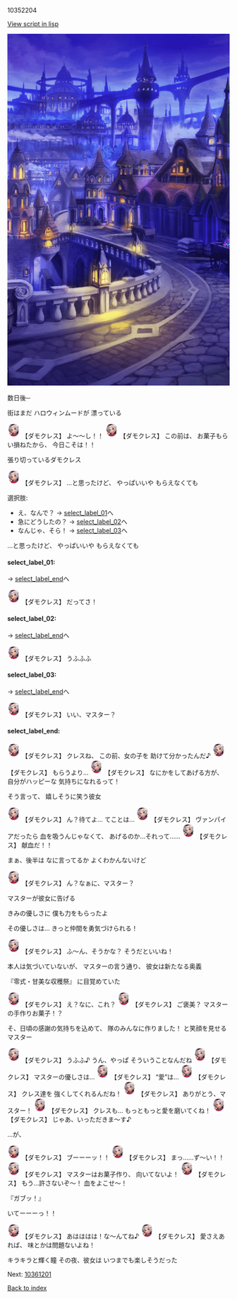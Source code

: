 10352204

[View script in lisp](../scripts/10352204.txt)

![town_night.png](../images/backgrounds/town_night.png)

数日後─

街はまだ
ハロウィンムードが
漂っている

<img src="../images/units/103521.png" alt="103521.png" height="34"/>
【ダモクレス】
よ～～し！！

<img src="../images/units/103521.png" alt="103521.png" height="34"/>
【ダモクレス】
この前は、
お菓子もらい損ねたから、
今日こそは！！

張り切っているダモクレス

<img src="../images/units/103521.png" alt="103521.png" height="34"/>
【ダモクレス】
…と思ったけど、
やっぱいいや
もらえなくても

選択肢:
- え、なんで？ → [select_label_01](#select_label_01)へ
- 急にどうしたの？ → [select_label_02](#select_label_02)へ
- なんじゃ、そら！ → [select_label_03](#select_label_03)へ

…と思ったけど、
やっぱいいや
もらえなくても

#### select_label_01:
 → [select_label_end](#select_label_end)へ

<img src="../images/units/103521.png" alt="103521.png" height="34"/>
【ダモクレス】
だってさ！

#### select_label_02:
 → [select_label_end](#select_label_end)へ

<img src="../images/units/103521.png" alt="103521.png" height="34"/>
【ダモクレス】
うふふふ

#### select_label_03:
 → [select_label_end](#select_label_end)へ

<img src="../images/units/103521.png" alt="103521.png" height="34"/>
【ダモクレス】
いい、マスター？

#### select_label_end:

<img src="../images/units/103521.png" alt="103521.png" height="34"/>
【ダモクレス】
クレスね、
この前、女の子を
助けて分かったんだ♪

<img src="../images/units/103521.png" alt="103521.png" height="34"/>
【ダモクレス】
もらうより…

<img src="../images/units/103521.png" alt="103521.png" height="34"/>
【ダモクレス】
なにかをしてあげる方が、
自分がハッピーな
気持ちになれるって！

そう言って、
嬉しそうに笑う彼女

<img src="../images/units/103521.png" alt="103521.png" height="34"/>
【ダモクレス】
ん？待てよ…
てことは…

<img src="../images/units/103521.png" alt="103521.png" height="34"/>
【ダモクレス】
ヴァンパイアだったら
血を吸うんじゃなくて、
あげるのか…それって……

<img src="../images/units/103521.png" alt="103521.png" height="34"/>
【ダモクレス】
献血だ！！

まぁ、後半は
なに言ってるか
よくわかんないけど

<img src="../images/units/103521.png" alt="103521.png" height="34"/>
【ダモクレス】
ん？なぁに、マスター？

マスターが彼女に告げる

きみの優しさに
僕も力をもらったよ

その優しさは…
きっと仲間を勇気づけられる！

<img src="../images/units/103521.png" alt="103521.png" height="34"/>
【ダモクレス】
ふ～ん、そうかな？
そうだといいね！

本人は気づいていないが、
マスターの言う通り、
彼女は新たなる奥義

『零式・甘美な収穫祭』
に目覚めていた

<img src="../images/units/103521.png" alt="103521.png" height="34"/>
【ダモクレス】
え？なに、これ？

<img src="../images/units/103521.png" alt="103521.png" height="34"/>
【ダモクレス】
ご褒美？
マスターの手作りお菓子！？

そ、日頃の感謝の気持ちを込めて、
隊のみんなに作りました！
と笑顔を見せるマスター

<img src="../images/units/103521.png" alt="103521.png" height="34"/>
【ダモクレス】
うふふ♪
うん、やっぱ
そういうことなんだね

<img src="../images/units/103521.png" alt="103521.png" height="34"/>
【ダモクレス】
マスターの優しさは…

<img src="../images/units/103521.png" alt="103521.png" height="34"/>
【ダモクレス】
“愛”は…

<img src="../images/units/103521.png" alt="103521.png" height="34"/>
【ダモクレス】
クレス達を
強くしてくれるんだね！

<img src="../images/units/103521.png" alt="103521.png" height="34"/>
【ダモクレス】
ありがとう、マスター！

<img src="../images/units/103521.png" alt="103521.png" height="34"/>
【ダモクレス】
クレスも…
もっともっと愛を磨いてくね！

<img src="../images/units/103521.png" alt="103521.png" height="34"/>
【ダモクレス】
じゃあ、いっただきま～す♪

…が、

<img src="../images/units/103521.png" alt="103521.png" height="34"/>
【ダモクレス】
ブーーーッ！！

<img src="../images/units/103521.png" alt="103521.png" height="34"/>
【ダモクレス】
まっ……ず～い！！

<img src="../images/units/103521.png" alt="103521.png" height="34"/>
【ダモクレス】
マスターはお菓子作り、
向いてないよ！

<img src="../images/units/103521.png" alt="103521.png" height="34"/>
【ダモクレス】
もう…許さないぞ～！
血をよこせ～！

『ガブッ！』

いてーーーっ！！

<img src="../images/units/103521.png" alt="103521.png" height="34"/>
【ダモクレス】
あはははは！な～んてね♪

<img src="../images/units/103521.png" alt="103521.png" height="34"/>
【ダモクレス】
愛さえあれば、
味とかは問題ないよね！

キラキラと輝く瞳
その夜、彼女は
いつまでも楽しそうだった


Next: [10361201](10361201.md)

[Back to index](index.md)
